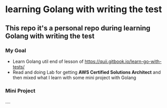 # learning Golang with writing the test

## This repo it's a personal repo during **learning Golang with writing the test**

### My Goal

- Learn Golang util end of lesson of https://quii.gitbook.io/learn-go-with-tests/
- Read and doing Lab for getting **AWS Certified Solutions Architect** and then mixed what I learn with some mini project with Golang

### Mini Project

....
